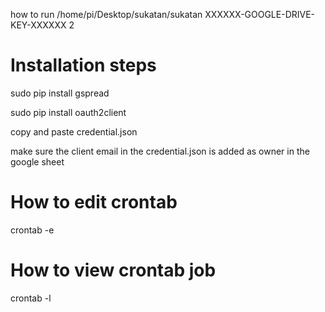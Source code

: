 how to run
/home/pi/Desktop/sukatan/sukatan XXXXXX-GOOGLE-DRIVE-KEY-XXXXXX 2

# Installation steps
sudo pip install gspread

sudo pip install oauth2client

copy and paste credential.json

make sure the client email in the credential.json is added as owner in the google sheet

# How to edit crontab
crontab -e

# How to view crontab job
crontab -l
